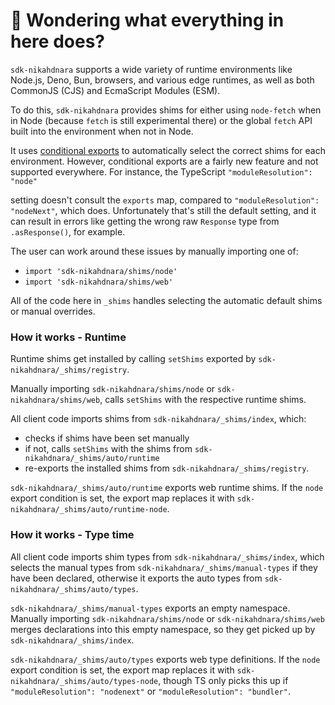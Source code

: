 # 👋 Wondering what everything in here does?

`sdk-nikahdnara` supports a wide variety of runtime environments like Node.js, Deno, Bun, browsers, and various
edge runtimes, as well as both CommonJS (CJS) and EcmaScript Modules (ESM).

To do this, `sdk-nikahdnara` provides shims for either using `node-fetch` when in Node (because `fetch` is still experimental there) or the global `fetch` API built into the environment when not in Node.

It uses [conditional exports](https://nodejs.org/api/packages.html#conditional-exports) to
automatically select the correct shims for each environment. However, conditional exports are a fairly new
feature and not supported everywhere. For instance, the TypeScript `"moduleResolution": "node"`

setting doesn't consult the `exports` map, compared to `"moduleResolution": "nodeNext"`, which does.
Unfortunately that's still the default setting, and it can result in errors like
getting the wrong raw `Response` type from `.asResponse()`, for example.

The user can work around these issues by manually importing one of:

- `import 'sdk-nikahdnara/shims/node'`
- `import 'sdk-nikahdnara/shims/web'`

All of the code here in `_shims` handles selecting the automatic default shims or manual overrides.

### How it works - Runtime

Runtime shims get installed by calling `setShims` exported by `sdk-nikahdnara/_shims/registry`.

Manually importing `sdk-nikahdnara/shims/node` or `sdk-nikahdnara/shims/web`, calls `setShims` with the respective runtime shims.

All client code imports shims from `sdk-nikahdnara/_shims/index`, which:

- checks if shims have been set manually
- if not, calls `setShims` with the shims from `sdk-nikahdnara/_shims/auto/runtime`
- re-exports the installed shims from `sdk-nikahdnara/_shims/registry`.

`sdk-nikahdnara/_shims/auto/runtime` exports web runtime shims.
If the `node` export condition is set, the export map replaces it with `sdk-nikahdnara/_shims/auto/runtime-node`.

### How it works - Type time

All client code imports shim types from `sdk-nikahdnara/_shims/index`, which selects the manual types from `sdk-nikahdnara/_shims/manual-types` if they have been declared, otherwise it exports the auto types from `sdk-nikahdnara/_shims/auto/types`.

`sdk-nikahdnara/_shims/manual-types` exports an empty namespace.
Manually importing `sdk-nikahdnara/shims/node` or `sdk-nikahdnara/shims/web` merges declarations into this empty namespace, so they get picked up by `sdk-nikahdnara/_shims/index`.

`sdk-nikahdnara/_shims/auto/types` exports web type definitions.
If the `node` export condition is set, the export map replaces it with `sdk-nikahdnara/_shims/auto/types-node`, though TS only picks this up if `"moduleResolution": "nodenext"` or `"moduleResolution": "bundler"`.
